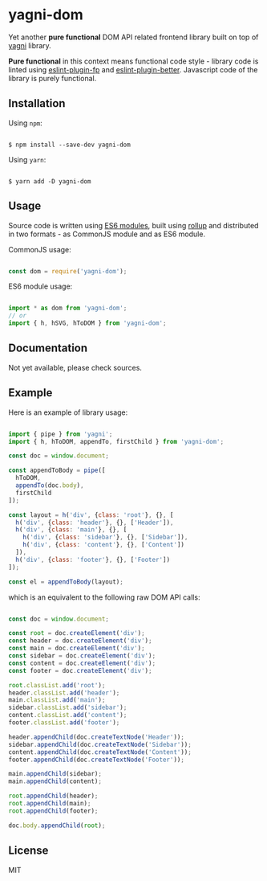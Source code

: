 # yagni-dom

Yet another **pure functional** DOM API related frontend library built on top
of [yagni][yagni] library.

**Pure functional** in this context means functional code style - library code is
linted using [eslint-plugin-fp][eslint-plugin-fp] and
[eslint-plugin-better][eslint-plugin-better]. Javascript code of the library is
purely functional.


## Installation

Using `npm`:

```shell

$ npm install --save-dev yagni-dom

```

Using `yarn`:

```shell

$ yarn add -D yagni-dom

```

## Usage

Source code is written using [ES6 modules][es6-modules], built using
[rollup][rollup] and distributed in two formats - as CommonJS module and as
ES6 module.

CommonJS usage:

```javascript

const dom = require('yagni-dom');

```

ES6 module usage:

```javascript

import * as dom from 'yagni-dom';
// or
import { h, hSVG, hToDOM } from 'yagni-dom';

```


## Documentation

Not yet available, please check sources.


## Example

Here is an example of library usage:


```javascript

import { pipe } from 'yagni';
import { h, hToDOM, appendTo, firstChild } from 'yagni-dom';

const doc = window.document;

const appendToBody = pipe([
  hToDOM,
  appendTo(doc.body),
  firstChild
]);

const layout = h('div', {class: 'root'}, {}, [
  h('div', {class: 'header'}, {}, ['Header']),
  h('div', {class: 'main'}, {}, [
    h('div', {class: 'sidebar'}, {}, ['Sidebar']),
    h('div', {class: 'content'}, {}, ['Content'])
  ]),
  h('div', {class: 'footer'}, {}, ['Footer'])
]);

const el = appendToBody(layout);

```

which is an equivalent to the following raw DOM API calls:

```javascript

const doc = window.document;

const root = doc.createElement('div');
const header = doc.createElement('div');
const main = doc.createElement('div');
const sidebar = doc.createElement('div');
const content = doc.createElement('div');
const footer = doc.createElement('div');

root.classList.add('root');
header.classList.add('header');
main.classList.add('main');
sidebar.classList.add('sidebar');
content.classList.add('content');
footer.classList.add('footer');

header.appendChild(doc.createTextNode('Header'));
sidebar.appendChild(doc.createTextNode('Sidebar'));
content.appendChild(doc.createTextNode('Content'));
footer.appendChild(doc.createTextNode('Footer'));

main.appendChild(sidebar);
main.appendChild(content);

root.appendChild(header);
root.appendChild(main);
root.appendChild(footer);

doc.body.appendChild(root);

```

## License

MIT


[eslint-plugin-fp]: https://github.com/jfmengels/eslint-plugin-fp
[eslint-plugin-better]: https://github.com/idmitriev/eslint-plugin-better
[es6-modules]: https://hacks.mozilla.org/2015/08/es6-in-depth-modules/
[yagni]: https://github.com/ysegorov/yagni
[rollup]: https://rollupjs.org/
